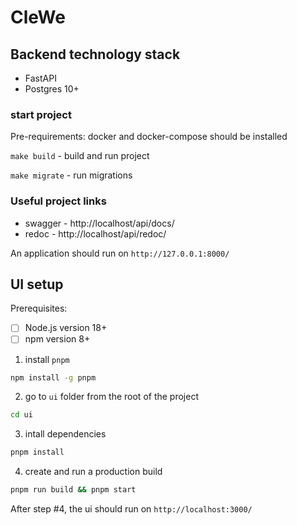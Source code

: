 # CleWe

## Backend technology stack

* FastAPI
* Postgres 10+

### start project

Pre-requirements: docker and docker-compose should be installed

`make build` - build and run project

`make migrate` - run migrations


### Useful project links

* swagger - http://localhost/api/docs/
* redoc - http://localhost/api/redoc/


An application should run on `http://127.0.0.1:8000/`

## UI setup

Prerequisites:

- [ ] Node.js version 18+
- [ ] npm version 8+

1. install `pnpm`

```bash
npm install -g pnpm
```

2. go to `ui` folder from the root of the project

```bash
cd ui
```

3. intall dependencies

```bash
pnpm install
```

4. create and run a production build

```bash
pnpm run build && pnpm start
```

After step #4, the ui should run on `http://localhost:3000/`
